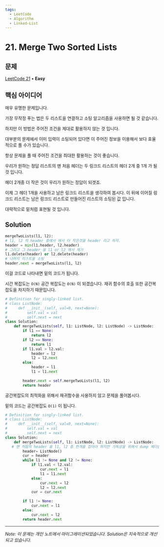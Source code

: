 ```yaml
---
tags:
  - LeetCode
  - Algorithm
  - Linked-List
---
```


# 21. Merge Two Sorted Lists

## 문제

[LeetCode 21](https://leetcode.com/problems/merge-two-sorted-lists/) • **Easy**

## 핵심 아이디어

매우 유명한 문제입니다.

가장 무작정 푸는 법은 두 리스트을 연결하고 소팅 알고리즘을 사용하면 될 것 같습니다.

하지만 이 방법은 주어진 조건을 제대로 활용하지 않는 것 입니다.

대부분의 문제에서 이미 입력이 소팅되어 있다면 이 주어진 정보을 이용해서 보다 효율적으로 풀 수가 있습니다.

항상 문제을 풀 때 주어진 조건을 최대한 활용하는 것이 좋습니다.

우리가 원하는 정답 리스트의 맨 처음 헤더는 두 링크드 리스트의 헤더 2개 중 1개 가 될 것 입니다.

헤더 2개중 더 작은 것이 우리가 원하는 정답이 되겟죠.

이제 그 헤더 1개을 사용하고 남은 링크드 리스트을 생각하여 봅시다. 이 뒤에 이어질 링크드 리스트는 남은 링크드 리스트로 만들어진 리스트의 소팅된 값 입니다.

대략적으로 밑처럼 표현될 것 입니다.

## Solution

```python
mergeTwoLists(l1, l2):
# l1, l2 의 header 중에서 에서 더 작은것을 header 라고 하자.
header = min(l1.header, l2.header)
# 그리고 그 header 을 l1 or l2 에서 제거
l1.delete(header) or l2.delete(header)
# 나머지 리스트을 소팅
header.next = mergeTwoLists(l1, l2) 
```

이걸 코드로 나타내면 밑의 코드가 됩니다.

시간 복잡도는 `O(N)` 공간 복잡도는 `O(N)` 이 되겠습니다. 재귀 함수의 호출 또한 공간복잡도을 차지하기 때문입니다.

```python
# Definition for singly-linked list.
# class ListNode:
#     def __init__(self, val=0, next=None):
#         self.val = val
#         self.next = next
class Solution:
    def mergeTwoLists(self, l1: ListNode, l2: ListNode) -> ListNode:
        if l1 == None:
            return l2
        if l2 == None:
            return l1
        if l1.val > l2.val:
            header = l2
            l2 = l2.next
        else:
            header = l1
            l1 = l1.next
            
        header.next = self.mergeTwoLists(l1, l2)
        return header
```

공간복잡도의 최적화을 위해서 재귀함수을 사용하지 않고 문제을 풀어봅시다.

밑의 코드는 공간복잡도 `O(1)` 이 됩니다.

```python
# Definition for singly-linked list.
# class ListNode:
#     def __init__(self, val=0, next=None):
#         self.val = val
#         self.next = next
class Solution:
    def mergeTwoLists(self, l1: ListNode, l2: ListNode) -> ListNode:
   # 맨 처음의 header 을 l1, l2 중 한개을 잡아야 하지만 가독성을 위해서 dump 헤더을 한개 만듭니다.
        header= ListNode()
        cur = header
        while l1 != None and l2 != None:
            if l1.val < l2.val:
                cur.next = l1
                l1 = l1.next
            else:
                cur.next = l2
                l2 = l2.next
            cur = cur.next
        
        if l1 != None:
            cur.next = l1
        else:
            cur.next = l2
        return header.next
```

---

*Note: 이 문제는 개인 노트에서 마이그레이션되었습니다. Solution은 지속적으로 개선되고 있습니다.*
